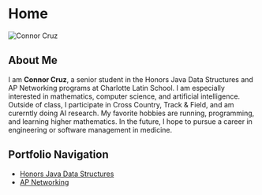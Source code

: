 # Home

![Connor Cruz](../../images/ConnorPicture.JPG)

## About Me

I am **Connor Cruz**, a senior student in the Honors Java Data Structures and AP Networking programs at Charlotte Latin School. I am especially interested in mathematics, computer science, and artificial intelligence. Outside of class, I participate in Cross Country, Track & Field, and am curerntly doing AI research. My favorite hobbies are running, programming, and learning higher mathematics. In the future, I hope to pursue a career in engineering or software management in medicine.

## Portfolio Navigation

- [Honors Java Data Structures](h-jds.md)
- [AP Networking](ap-networking.md)